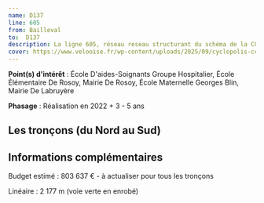 ```yaml
---
name: D137
line: 605
from: Bailleval
to:  D137 
description: La ligne 605, réseau reseau structurant du schéma de la CCLVD concerne Bailleval - D137 (tronçons 5, 6, 78, 79,80, 117, 118, 176) 
cover: https://www.velooise.fr/wp-content/uploads/2025/09/cyclopolis-cclvd-5.jpg
---
```


**Point(s) d'intérêt** : École D'aides-Soignants Groupe Hospitalier, École Élémentaire De Rosoy, Mairie De Rosoy, École Maternelle Georges Blin, Mairie De Labruyère

**Phasage** : Réalisation en 2022 + 3 - 5 ans

## Les tronçons (du Nord au Sud)

## Informations complémentaires

Budget estimé :  803 637 € - à actualiser pour tous les tronçons

Linéaire : 2 177 m (voie verte en enrobé)

